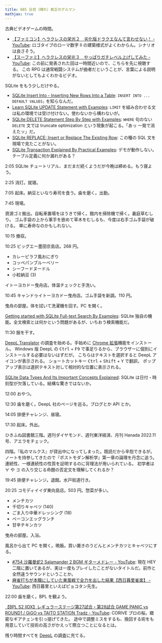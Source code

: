 ```yaml
---
title: 885 日目（晴れ）貧乏のグルマン
mathjax: true
---
```


古典ビデオゲームの時間。

* [【ファミコン】ヘラクレスの栄光２　劣化版ドラクエなんて言わせない！ - YouTube](https://www.youtube.com/watch?v=VPDY6uZLtas):
  ロゴタイプのローマ数字 II の建築様式がよくわからん。シナリオは良さそう。
* [【スーファミ】ヘラクレスの栄光３　やっぱりガチレベル上げしてみた - YouTube](https://www.youtube.com/watch?v=1SYnrKMY3ws):
  この前に発表された回は一時間近いので、こちらを先に視聴する。
  この RPG は通常戦闘システムが曲者だということが、言葉による説明がないとしてもよくわかるビデオ。

SQLite をもう少しだけやる。

* [SQLite Insert Into - Inserting New Rows Into a Table](https://www.sqlitetutorial.net/sqlite-insert/):
  `INSERT INTO ... DEFAULT VALUES;` を知らなんだ。
* [Learn SQLite UPDATE Statement with Examples](https://www.sqlitetutorial.net/sqlite-update/):
  `LIMIT` を組み合わせる文は私の環境では受け付けない。使わないから構わないが。
* [SQLite DELETE Statement Step By Step with Examples](https://www.sqlitetutorial.net/sqlite-delete/):
  `WHERE` 句のない `DELETE` 文では truncate optimization という現象が起こる。「あっ 一発で消えたッ」だ。
* [SQLite REPLACE: Insert or Replace The Existing Row](https://www.sqlitetutorial.net/sqlite-replace-statement/):
  この種の SQL 文を現場で見たことがない。
* [SQLite Transaction Explained By Practical Examples](https://www.sqlitetutorial.net/sqlite-transaction/):
  デモが動作しない。テーブル定義に何か漏れがある？

2:05 SQLite チュートリアル、まだまだ続くようだが今晩は締める。もう寝よう。

2:25 消灯。就寝。

7:05 起床。納豆といなり寿司を食う。歯を磨く。出勤。

7:45 現場。

資源ゴミ搬出。自転車置場をほうきで掃く。館内を掃除機で掃く。裏庭草むしり。
ゴム手袋の上から軍手を嵌めて草木をむしるも、今度は右手ゴム手袋が破ける。
単に寿命なのかもしれない。

10:15 撤収。

10:25 ビッグエー墨田京島店。268 円。

* カレーピラフ風おにぎり
* コッペパンブルーベリー
* シーフードヌードル
* 小粒納豆 (3)

イトーヨカドー曳舟店。体温チェックと手洗い。

10:45 キャンドゥイトーヨカドー曳舟店。ゴム手袋を新調。110 円。

曳舟の部屋。体を拭いて洗濯機を回す。PC を開く。

[Getting started with SQLite Full-text Search By Examples](https://www.sqlitetutorial.net/sqlite-full-text-search/):
SQLite 独自の機能。全文検索とは何かという問題があるが、いちおう検索機能だ。

11:30 服を干す。

[DeepL Translator][deepl] の調査を始める。手始めに [Chrome 拡張](https://chrome.google.com/webstore/detail/deepl-translate-reading-w/cofdbpoegempjloogbagkncekinflcnj)機能をインストール。
Windows 版 DeepL の <kbd>Ctrl</kbd> + <kbd>F9</kbd> で事足りるから、ブラウザーに個別にインストールする必要はないはずだが。
こちらはテキストを選択すると DeepL アイコンが表示される。
ショートカットキー <kbd>Ctrl</kbd> + <kbd>Shift</kbd> + <kbd>Y</kbd> で翻訳。
ポップアップ表示は選択テキスト対して相対的な位置に表示される。

[SQLite Data Types And Its Important Concepts Explained](https://www.sqlitetutorial.net/sqlite-data-types/):
SQLite は日付・時刻型が欠落している。結構な驚きではないか。

12:00 おやつ。

12:30 歯を磨く。DeepL 社のページを巡る。ブログとか API とか。

14:05 排便チャレンジ、昼寝。

17:30 起床。外出。

ひきふね図書館三階。週刊ダイヤモンド、週刊東洋経済、月刊 Hanada 2022.11 号、アエラをチェック。

四階。『私のマルクス』が貸出中になってしまった。既読だから辛抱できるが。
ノートを持参してきたので『ポストモダン解析学』第一章の論理を丹念に追う。
連続性、一様連続性の性質を証明するのに背理法が用いられている。
初学者は $\forall$ や $\exists$ の入り交じる命題の否定文を理解してくれるか？

19:45 排便チャレンジ。退館。水戸街道行き。

20:25 コモディイイダ東向島店。503 円。惣菜が多い。

* メンチカツ
* 千切りキャベツ (140)
* ごま入り中華ドレッシング (18)
* ベーコンエッグランチ
* 甘辛チキンカツ

曳舟の部屋。入浴。

風呂から出て PC を開く。晩飯。買い置きのうどんとメンチカツとキャベツにする。

* [&#x23;754 沙羅曼蛇2 Salamander 2 BGM ギターメドレー - YouTube](https://www.youtube.com/watch?v=DqcCVSG5vmM):
  現在 HEY 二階に置いてあるが、実は一度もプレイしたことがないタイトルだ。前作と全然違うサウンドということか。
* [麻雀打ちが本職にしていた東風戦で全力を出した結果【西日暮里雀楽】 - YouTube](https://www.youtube.com/watch?v=oCqpzlxd7d8):
  西日暮里といえばピョコタン先生。

22:00 歯を磨く。BPL を観よう。

[【BPL S2 IIDX】レギュラーステージ第27試合・第28試合 GAME PANIC vs ROUND1 / GiGO vs TAITO STATION Tradz - YouTube](https://www.youtube.com/watch?v=NfuodPgoBa0):
CORIVE プロの桜。緻密なギアチェンを引っ提げてきた。
途中で調整ミスをするも、挽回する術をも用意していて技術の高さがかえって際立つことになるとは。

残り時間すべてを [DeepL] の調査に充てる。

[DeepL]: https://www.deepl.com/translator
